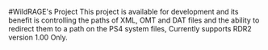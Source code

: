 #WildRAGE's Project
This project is available for development and its benefit is controlling the paths of XML, OMT and DAT files and the ability to redirect them to a path on the PS4 system files,
Currently supports RDR2 version 1.00 Only.
